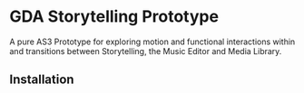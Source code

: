 # GDA Storytelling Prototype
A pure AS3 Prototype for exploring motion and functional interactions within and transitions between Storytelling, the Music Editor and Media Library.

## Installation

